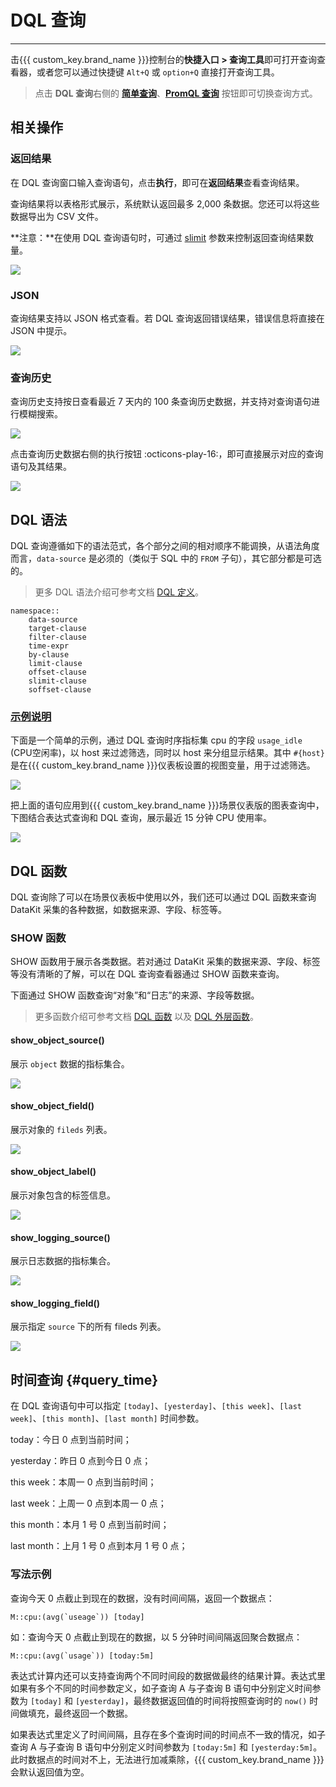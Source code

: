 # DQL 查询
---

击{{{ custom_key.brand_name }}}控制台的**快捷入口 > 查询工具**即可打开查询查看器，或者您可以通过快捷键 `Alt+Q` 或 `option+Q` 直接打开查询工具。


> 点击 **DQL 查询**右侧的 **[简单查询](../scene/visual-chart/chart-query.md#simple)**、**[PromQL 查询](../scene/visual-chart/chart-query.md#promql)** 按钮即可切换查询方式。


## 相关操作

### 返回结果

在 DQL 查询窗口输入查询语句，点击**执行**，即可在**返回结果**查看查询结果。

查询结果将以表格形式展示，系统默认返回最多 2,000 条数据。您还可以将这些数据导出为 CSV 文件。

**注意：**在使用 DQL 查询语句时，可通过 [slimit](define.md#slimit) 参数来控制返回查询结果数量。

![](img/3.dql_1.png)


### JSON

查询结果支持以 JSON 格式查看。若 DQL 查询返回错误结果，错误信息将直接在 JSON 中提示。

![](img/3.dql_3.png)

### 查询历史

查询历史支持按日查看最近 7 天内的 100 条查询历史数据，并支持对查询语句进行模糊搜索。

![](img/3.dql_4.png)

点击查询历史数据右侧的执行按钮 :octicons-play-16:，即可直接展示对应的查询语句及其结果。

![](img/3.dql_1.png)

## DQL 语法

DQL 查询遵循如下的语法范式，各个部分之间的相对顺序不能调换，从语法角度而言，`data-source` 是必须的（类似于 SQL 中的 `FROM` 子句），其它部分都是可选的。

> 更多 DQL 语法介绍可参考文档 [DQL 定义](../dql/define.md)。

```
namespace::
	data-source
	target-clause
	filter-clause
	time-expr
	by-clause
	limit-clause
	offset-clause
	slimit-clause
	soffset-clause
```

### <u>示例说明</u>

下面是一个简单的示例，通过 DQL 查询时序指标集 cpu 的字段 `usage_idle` (CPU空闲率)，以 host 来过滤筛选，同时以 host 来分组显示结果。其中 `#{host}` 是在{{{ custom_key.brand_name }}}仪表板设置的视图变量，用于过滤筛选。

![](img/4.DQL_2.1.png)

把上面的语句应用到{{{ custom_key.brand_name }}}场景仪表版的图表查询中，下图结合表达式查询和 DQL 查询，展示最近 15 分钟 CPU 使用率。

![](img/4.DQL_2.png)

## DQL 函数

DQL 查询除了可以在场景仪表板中使用以外，我们还可以通过 DQL 函数来查询 DataKit 采集的各种数据，如数据来源、字段、标签等。

### SHOW 函数

SHOW 函数用于展示各类数据。若对通过 DataKit 采集的数据来源、字段、标签等没有清晰的了解，可以在 DQL 查询查看器通过 SHOW 函数来查询。

下面通过 SHOW 函数查询“对象”和“日志”的来源、字段等数据。

> 更多函数介绍可参考文档 [DQL 函数](../dql/funcs.md) 以及 [DQL 外层函数](../dql/out-funcs.md)。

#### show_object_source()

展示 `object` 数据的指标集合。

![](img/3.dql_9.png)

#### show_object_field()

展示对象的 `fileds` 列表。

![](img/3.dql_10.png)

#### show_object_label()

展示对象包含的标签信息。

![](img/3.dql_11.png)

#### show_logging_source()

展示日志数据的指标集合。

![](img/3.dql_12.png)

#### show_logging_field()

展示指定 `source` 下的所有 fileds 列表。

![](img/3.dql_13.png)


## 时间查询 {#query_time}

在 DQL 查询语句中可以指定 `[today]`、`[yesterday]`、`[this week]`、`[last week]`、`[this month]`、`[last month]` 时间参数。

today：今日 0 点到当前时间；

yesterday：昨日 0 点到今日 0 点；

this week：本周一 0 点到当前时间；

last week：上周一 0 点到本周一 0 点；

this month：本月 1 号 0 点到当前时间；

last month：上月 1 号 0 点到本月 1 号 0 点；

### 写法示例


查询今天 0 点截止到现在的数据，没有时间间隔，返回一个数据点：

```
M::cpu:(avg(`useage`)) [today]
```


如：查询今天 0 点截止到现在的数据，以 5 分钟时间间隔返回聚合数据点：

```
M::cpu:(avg(`usage`)) [today:5m]

```

表达式计算内还可以支持查询两个不同时间段的数据做最终的结果计算。表达式里如果有多个不同的时间参数定义，如子查询 A 与子查询 B 语句中分别定义时间参数为 `[today]` 和 `[yesterday]`，最终数据返回值的时间将按照查询时的 `now()` 时间做填充，最终返回一个数据。


如果表达式里定义了时间间隔，且存在多个查询时间的时间点不一致的情况，如子查询 A 与子查询 B 语句中分别定义时间参数为 `[today:5m]` 和 `[yesterday:5m]`。此时数据点的时间对不上，无法进行加减乘除，{{{ custom_key.brand_name }}}会默认返回值为空。






